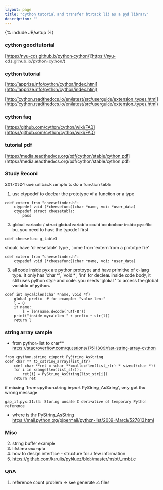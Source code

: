 ```yaml
---
layout: page
title: "cython tutorial and transfer btstack lib as a pyd library"
description: ""
---
```

{% include JB/setup %}

### cython good tutorial
[https://nyu-cds.github.io/python-cython/](https://nyu-cds.github.io/python-cython/)

### cython tutorial
[http://apprize.info/python/cython/index.html](http://apprize.info/python/cython/index.html)

[http://cython.readthedocs.io/en/latest/src/userguide/extension_types.html](http://cython.readthedocs.io/en/latest/src/userguide/extension_types.html)

### cython faq
[https://github.com/cython/cython/wiki/FAQ](https://github.com/cython/cython/wiki/FAQ)

### tutorial pdf
[https://media.readthedocs.org/pdf/cython/stable/cython.pdf](https://media.readthedocs.org/pdf/cython/stable/cython.pdf)

### Study Record
20170924 use callback sample to do a function table
1. use ctypedef to declear the prototype of a function or a type
```
cdef extern from "cheesefinder.h":
    ctypedef void (*cheesefunc)(char *name, void *user_data)
    ctypedef struct cheesetable:
        pass
```

2. global variable / struct global variable could be declear inside pyx file
  but you need to have the typedef first
```
cdef cheesefunc g_table3
```
  should have 'cheesetable' type , come from 'extern from a prototpe file'
```
cdef extern from "cheesefinder.h":
    ctypedef void (*cheesefunc)(char *name, void *user_data)
```

3. all code inside pyx are python protoype and have primitive of c-lang type.
  It only has 'char *', 'void *', 'int' for declear. 
  inside code body, it still uses python style and code. 
  you needs 'global <variable>' to access the global variable of python. 
```
cdef int mycalclen(char *name, void *f):
    global prefix  # for example: "value-len:"
    l = 0
    if name:
        l = len(name.decode('utf-8'))
    print("inside mycalclen " + prefix + str(l))
    return l
```

### string array sample 

* from python-list to char**
https://stackoverflow.com/questions/17511309/fast-string-array-cython
```
from cpython.string cimport PyString_AsString
cdef char ** to_cstring_array(list_str):
    cdef char **ret = <char **>malloc(len(list_str) * sizeof(char *))
    for i in xrange(len(list_str)):
        ret[i] = PyString_AsString(list_str[i])
    return ret
```

if missing 'from cpython.string import PyString_AsString', 
only got the wrong message
```
gap_if.pyx:31:34: Storing unsafe C derivative of temporary Python reference
```

* where is the PyString_AsString
https://mail.python.org/pipermail/python-list/2009-March/527813.html

### Misc
2. string buffer example
3. lifetime example
4. how to design interface - structure for a few information    
5. https://github.com/karulis/pybluez/blob/master/msbt/_msbt.c

### QnA
1. reference count problem => see generate .c files